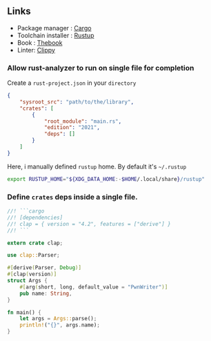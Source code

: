 ## Links
- Package manager : [Cargo][cargo]
- Toolchain installer : [Rustup][rustup]
- Book : [Thebook][thebook]
- Linter: [Clippy]

### Allow rust-analyzer to run on single file for completion

Create a `rust-project.json` in your `directory`

```json
{
    "sysroot_src": "path/to/the/library",
    "crates": [
        {
            "root_module": "main.rs",
            "edition": "2021",
            "deps": []
        }
    ]
}
```

Here, i manually defined `rustup` home. By default it's `~/.rustup`
```bash
export RUSTUP_HOME="${XDG_DATA_HOME:-$HOME/.local/share}/rustup"
```

### Define `crates` deps inside a single file.

```rust
//! ```cargo
//! [dependencies]
//! clap = { version = "4.2", features = ["derive"] }
//! ```

extern crate clap;

use clap::Parser;

#[derive(Parser, Debug)]
#[clap(version)]
struct Args {
    #[arg(short, long, default_value = "PwnWriter")]
    pub name: String,
}

fn main() {
    let args = Args::parse();
    println!("{}", args.name);
}
```

<!-- Links-->
[rustlang]: https://rustlang.org
[rustup]: https://rustup.rs
[cargo]: https://github.com/rust-lang/cargo
[thebook]: https://github.com/rust-lang/book
[Clippy]: https://github.com/rust-lang/clippy

